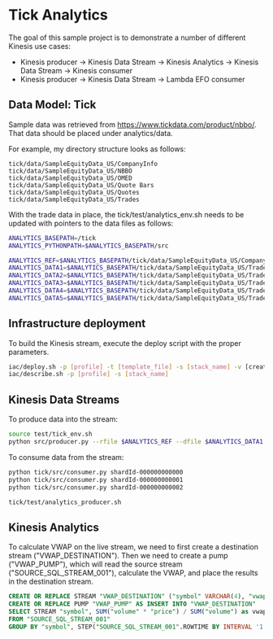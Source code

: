 # Tick Analytics
The goal of this sample project is to demonstrate a number of different Kinesis use cases:
* Kinesis producer -> Kinesis Data Stream -> Kinesis Analytics -> Kinesis Data Stream -> Kinesis consumer
* Kinesis producer -> Kinesis Data Stream -> Lambda EFO consumer

## Data Model: Tick
Sample data was retrieved from https://www.tickdata.com/product/nbbo/. That data should be placed under analytics/data.

For example, my directory structure looks as follows:
```
tick/data/SampleEquityData_US/CompanyInfo
tick/data/SampleEquityData_US/NBBO
tick/data/SampleEquityData_US/OMED
tick/data/SampleEquityData_US/Quote Bars
tick/data/SampleEquityData_US/Quotes
tick/data/SampleEquityData_US/Trades
```

With the trade data in place, the tick/test/analytics_env.sh needs to be updated with pointers to the data files as follows:
 ```bash
ANALYTICS_BASEPATH=/tick
ANALYTICS_PYTHONPATH=$ANALYTICS_BASEPATH/src

ANALYTICS_REF=$ANALYTICS_BASEPATH/tick/data/SampleEquityData_US/CompanyInfo/CompanyInfo.asc
ANALYTICS_DATA1=$ANALYTICS_BASEPATH/tick/data/SampleEquityData_US/Trades/14081.csv
ANALYTICS_DATA2=$ANALYTICS_BASEPATH/tick/data/SampleEquityData_US/Trades/23444.csv
ANALYTICS_DATA3=$ANALYTICS_BASEPATH/tick/data/SampleEquityData_US/Trades/23870.csv
ANALYTICS_DATA4=$ANALYTICS_BASEPATH/tick/data/SampleEquityData_US/Trades/27667.csv
ANALYTICS_DATA5=$ANALYTICS_BASEPATH/tick/data/SampleEquityData_US/Trades/28082.csv
```

## Infrastructure deployment
To build the Kinesis stream, execute the deploy script with the proper parameters.

```bash
iac/deploy.sh -p [profile] -t [template_file] -s [stack_name] -v [create|update]
iac/describe.sh -p [profile] -s [stack_name]
```

## Kinesis Data Streams
To produce data into the stream:
```bash
source test/tick_env.sh
python src/producer.py --rfile $ANALYTICS_REF --dfile $ANALYTICS_DATA1
```

To consume data from the stream:
```bash
python tick/src/consumer.py shardId-000000000000
python tick/src/consumer.py shardId-000000000001
python tick/src/consumer.py shardId-000000000002

tick/test/analytics_producer.sh
```

## Kinesis Analytics
To calculate VWAP on the live stream, we need to first create a destination stream ("VWAP_DESTINATION"). Then
we need to create a pump ("VWAP_PUMP"), which will read the source stream ("SOURCE_SQL_STREAM_001"), calculate
the VWAP, and place the results in the destination stream.

```sql
CREATE OR REPLACE STREAM "VWAP_DESTINATION" ("symbol" VARCHAR(4), "vwap" REAL, "earliest_epoch" DOUBLE);
CREATE OR REPLACE PUMP "VWAP_PUMP" AS INSERT INTO "VWAP_DESTINATION"
SELECT STREAM "symbol", SUM("volume" * "price") / SUM("volume") as vwap, MIN("ingest_epoch") as earliest_epoch
FROM "SOURCE_SQL_STREAM_001"
GROUP BY "symbol", STEP("SOURCE_SQL_STREAM_001".ROWTIME BY INTERVAL '1' SECOND);
```
